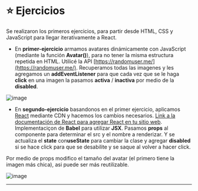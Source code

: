 # :star: Ejercicios

Se realizaron los primeros ejercicios, para partir desde HTML, CSS y JavaScript para llegar iterativamente a React.

- En **primer-ejercicio** armamos avatares dinámicamente con JavaScript (mediante la función **Avatar()**), para no tener la misma estructura repetida en HTML. Utilicé la API [https://randomuser.me/](https://randomuser.me/). Recuperamos todas las imagenes y les agregamos un **addEventListener** para que cada vez que se le haga **click** en una imagen la pasamos **activa** / **inactiva** por medio de la **disabled**.

![image](https://user-images.githubusercontent.com/72580574/207409319-2d735751-cc3c-49cd-91e3-93031c2e4261.png)

- En **segundo-ejercicio** basandonos en el primer ejercicio, aplicamos [React](https://reactjs.org/) mediante CDN y hacemos los cambios necesarios. [Link a la documentación de React para agregar React en tu sitio web](https://reactjs.org/docs/add-react-to-a-website.html). Implementaciçon de **Babel** para utilizar **JSX**. Pasamos **props** al componente para determinar el src y el nombre a renderizar. Y se actualiza el **state** con**useState** para cambiar la clase y agregar **disabled** si se hace click para que se desabilite y se saque al volver a hacer click.

Por medio de props modifico el tamaño del avatar (el primero tiene la imagen más chica), asi puede ser más reutilizable.

![image](https://user-images.githubusercontent.com/72580574/207440116-bf5260bb-4422-4630-ad40-c9eaf3bac321.png)


---
